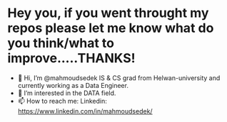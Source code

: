 # Hey you, if you went throught my repos please let me know what do you think/what to improve.....THANKS!
- 👋 Hi, I’m @mahmoudsedek IS & CS grad from Helwan-university and currently working as a Data Engineer.
- 👀 I’m interested in the DATA field.
- 📫 How to reach me:
Linkedin: https://www.linkedin.com/in/mahmoudsedek/

<!---
mahmoudsedek/mahmoudsedek is a ✨ special ✨ repository because its `README.md` (this file) appears on your GitHub profile.
You can click the Preview link to take a look at your changes.
--->
